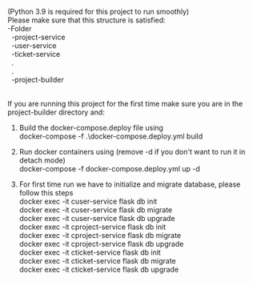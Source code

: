 (Python 3.9 is required for this project to run smoothly)<br />
Please make sure that this structure is satisfied:<br />
-Folder<br />
&nbsp;&nbsp;-project-service <br />
&nbsp;&nbsp;-user-service<br />
&nbsp;&nbsp;-ticket-service<br />
&nbsp;&nbsp;.<br />
&nbsp;&nbsp;.<br />
&nbsp;&nbsp;-project-builder<br />

<br />
If you are running this project for the first time make sure you are in the project-builder directory and:<br />

1. Build the docker-compose.deploy file using<br />
docker-compose -f .\docker-compose.deploy.yml build<br />

2. Run docker containers using (remove -d if you don't want to run it in detach mode)<br />
docker-compose -f docker-compose.deploy.yml up -d<br />

3. For first time run we have to initialize and migrate database, please follow this steps<br />
docker exec -it cuser-service flask db init<br />
docker exec -it cuser-service flask db migrate<br />
docker exec -it cuser-service flask db upgrade<br />
docker exec -it cproject-service flask db init<br />
docker exec -it cproject-service flask db migrate<br />
docker exec -it cproject-service flask db upgrade<br />
docker exec -it cticket-service flask db init<br />
docker exec -it cticket-service flask db migrate<br />
docker exec -it cticket-service flask db upgrade<br />

